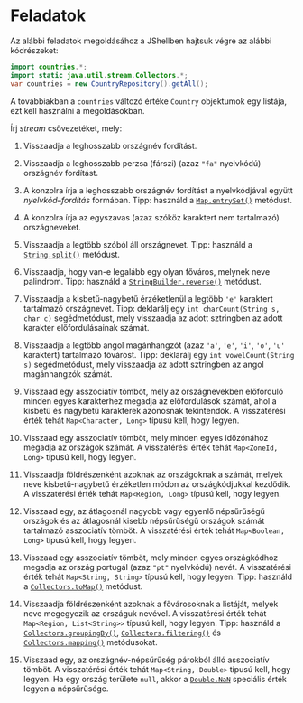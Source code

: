 Feladatok
=========

Az alábbi feladatok megoldásához a JShellben hajtsuk végre az alábbi kódrészeket:
```java
import countries.*;
import static java.util.stream.Collectors.*;
var countries = new CountryRepository().getAll();
```
A továbbiakban a `countries` változó értéke `Country` objektumok egy listája, ezt kell használni a megoldásokban.

Írj _stream_ csővezetéket, mely:

1. Visszaadja a leghosszabb országnév fordítást.

1. Visszaadja a leghosszabb perzsa (fárszi) (azaz `"fa"` nyelvkódú) országnév fordítást.

1. A konzolra írja a leghosszabb országnév fordítást a nyelvkódjával együtt _nyelvkód_`=`_fordítás_ formában. Tipp: használd a [`Map.entrySet()`](https://docs.oracle.com/en/java/javase/11/docs/api/java.base/java/util/Map.html#entrySet()) metódust.

1. A konzolra írja az egyszavas (azaz szóköz karaktert nem tartalmazó) országneveket.

1. Visszaadja a legtöbb szóból áll országnevet. Tipp: használd a [`String.split()`](https://docs.oracle.com/en/java/javase/11/docs/api/java.base/java/lang/String.html#split(java.lang.String)) metódust.

1. Visszaadja, hogy van-e legalább egy olyan főváros, melynek neve palindrom. Tipp: használd a [`StringBuilder.reverse()`](https://docs.oracle.com/en/java/javase/11/docs/api/java.base/java/lang/StringBuilder.html#reverse()) metódust. 

1. Visszaadja a kisbetű-nagybetű érzéketlenül a legtöbb `'e'` karaktert tartalmazó országnevet. Tipp: deklarálj egy `int charCount(String s, char c)` segédmetódust, mely visszaadja az adott sztringben az adott karakter előfordulásainak számát.

1. Visszaadja a legtöbb angol magánhangzót (azaz `'a'`, `'e'`, `'i'`, `'o'`, `'u'` karaktert) tartalmazó fővárost. Tipp: deklarálj egy `int vowelCount(String s)` segédmetódust, mely visszaadja az adott sztringben az angol magánhangzók számát.

1.  Visszaad egy asszociatív tömböt, mely az országnevekben előforduló minden egyes karakterhez megadja az előfordulások számát, ahol a kisbetű és nagybetű karakterek azonosnak tekintendők. A visszatérési érték tehát `Map<Character, Long>` típusú kell, hogy legyen.

1. Visszaad egy asszociatív tömböt, mely minden egyes időzónához megadja az országok számát. A visszatérési érték tehát `Map<ZoneId, Long>` típusú kell, hogy legyen.

1. Visszaadja földrészenként azoknak az országoknak a számát, melyek neve kisbetű-nagybetű érzéketlen módon az országkódjukkal kezdődik. A visszatérési érték tehát `Map<Region, Long>` típusú kell, hogy legyen.

1. Visszaad egy, az átlagosnál nagyobb vagy egyenlő népsűrűségű országok és az átlagosnál kisebb népsűrűségű országok számát tartalmazó asszociatív tömböt. A visszatérési érték tehát `Map<Boolean, Long>` típusú kell, hogy legyen.

1. Visszaad egy asszociatív tömböt, mely minden egyes országkódhoz megadja az ország portugál (azaz `"pt"` nyelvkódú) nevét. A visszatérési érték tehát `Map<String, String>` típusú kell, hogy legyen. Tipp: használd a [`Collectors.toMap()`](https://docs.oracle.com/en/java/javase/11/docs/api/java.base/java/util/stream/Collectors.html#toMap(java.util.function.Function,java.util.function.Function)) metódust.

1. Visszaadja földrészenként azoknak a fővárosoknak a listáját, melyek neve megegyezik az országuk nevével. A visszatérési érték tehát `Map<Region, List<String>>` típusú kell, hogy legyen. Tipp: használd a [`Collectors.groupingBy()`](https://docs.oracle.com/en/java/javase/11/docs/api/java.base/java/util/stream/Collectors.html#groupingBy(java.util.function.Function,java.util.stream.Collector)), [`Collectors.filtering()`](https://docs.oracle.com/en/java/javase/11/docs/api/java.base/java/util/stream/Collectors.html#filtering(java.util.function.Predicate,java.util.stream.Collector)) és [`Collectors.mapping()`](https://docs.oracle.com/en/java/javase/11/docs/api/java.base/java/util/stream/Collectors.html#mapping(java.util.function.Function,java.util.stream.Collector)) metódusokat.

1. Visszaad egy, az országnév-népsűrűség párokból álló asszociatív tömböt. A visszatérési érték tehát `Map<String, Double>` típusú kell, hogy legyen. Ha egy ország területe `null`, akkor a [`Double.NaN`](https://docs.oracle.com/en/java/javase/11/docs/api/java.base/java/lang/Double.html#NaN) speciális érték legyen a népsűrűsége.
